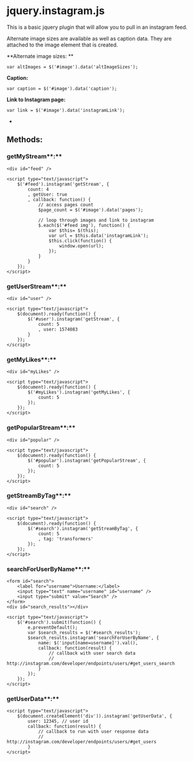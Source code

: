 jquery.instagram.js
===================

This is a basic jquery plugin that will allow you to pull in an instagram feed.



Alternate image sizes are available as well as caption data.  They are attached
to the image element that is created.



**Alternate image sizes: **

~~~~~~~~~~~~~~~~~~~~~~~~~~~~~~~~~~~~~~~~~~~~~~~~~~~~~~~~~~~~~~~~~~~~~~~~~~~~~~~~
var altImages = $('#image').data('altImageSizes');
~~~~~~~~~~~~~~~~~~~~~~~~~~~~~~~~~~~~~~~~~~~~~~~~~~~~~~~~~~~~~~~~~~~~~~~~~~~~~~~~

**Caption:**

~~~~~~~~~~~~~~~~~~~~~~~~~~~~~~~~~~~~~~~~~~~~~~~~~~~~~~~~~~~~~~~~~~~~~~~~~~~~~~~~
var caption = $('#image').data('caption');
~~~~~~~~~~~~~~~~~~~~~~~~~~~~~~~~~~~~~~~~~~~~~~~~~~~~~~~~~~~~~~~~~~~~~~~~~~~~~~~~

**Link to Instagram page:**

~~~~~~~~~~~~~~~~~~~~~~~~~~~~~~~~~~~~~~~~~~~~~~~~~~~~~~~~~~~~~~~~~~~~~~~~~~~~~~~~
var link = $('#image').data('instagramLink');
~~~~~~~~~~~~~~~~~~~~~~~~~~~~~~~~~~~~~~~~~~~~~~~~~~~~~~~~~~~~~~~~~~~~~~~~~~~~~~~~

 
-

Methods:
--------

### getMyStream**:**

~~~~~~~~~~~~~~~~~~~~~~~~~~~~~~~~~~~~~~~~~~~~~~~~~~~~~~~~~~~~~~~~~~~~~~~~~~~~~~~~
<div id="feed" />

<script type="text/javascript">
    $('#feed').instagram('getStream', {
        count: 4
        , getUser: true
        , callback: function() {
            // access pages count
            $page_count = $('#image').data('pages');
            
            // loop through images and link to instagram
            $.each($('#feed img'), function() {
                var $this= $(this);
                var url = $this.data('instagramLink');
                $this.click(function() {
                    window.open(url);
                });
            }
        }
    });
</script>
~~~~~~~~~~~~~~~~~~~~~~~~~~~~~~~~~~~~~~~~~~~~~~~~~~~~~~~~~~~~~~~~~~~~~~~~~~~~~~~~



### getUserStream**:**

~~~~~~~~~~~~~~~~~~~~~~~~~~~~~~~~~~~~~~~~~~~~~~~~~~~~~~~~~~~~~~~~~~~~~~~~~~~~~~~~
<div id="user" />

<script type="text/javascript">
    $(document).ready(function() {
        $('#user').instagram('getStream', {
            count: 5
            , user: 1574083
        }
    });
</script>
~~~~~~~~~~~~~~~~~~~~~~~~~~~~~~~~~~~~~~~~~~~~~~~~~~~~~~~~~~~~~~~~~~~~~~~~~~~~~~~~



### getMyLikes**:**

~~~~~~~~~~~~~~~~~~~~~~~~~~~~~~~~~~~~~~~~~~~~~~~~~~~~~~~~~~~~~~~~~~~~~~~~~~~~~~~~
<div id="myLikes" />

<script type="text/javascript">
    $(document).ready(function() {
        $('#myLikes').instagram('getMyLikes', {
            count: 5
        });
    });
</script>
~~~~~~~~~~~~~~~~~~~~~~~~~~~~~~~~~~~~~~~~~~~~~~~~~~~~~~~~~~~~~~~~~~~~~~~~~~~~~~~~



### getPopularStream**:**

~~~~~~~~~~~~~~~~~~~~~~~~~~~~~~~~~~~~~~~~~~~~~~~~~~~~~~~~~~~~~~~~~~~~~~~~~~~~~~~~
<div id="popular" />

<script type="text/javascript">
    $(document).ready(function() {
        $('#popular').instagram('getPopularStream', {
            count: 5
        });
    });
</script>
~~~~~~~~~~~~~~~~~~~~~~~~~~~~~~~~~~~~~~~~~~~~~~~~~~~~~~~~~~~~~~~~~~~~~~~~~~~~~~~~



### getStreamByTag**:**

~~~~~~~~~~~~~~~~~~~~~~~~~~~~~~~~~~~~~~~~~~~~~~~~~~~~~~~~~~~~~~~~~~~~~~~~~~~~~~~~
<div id="search" />

<script type="text/javascript">
    $(document).ready(function() {
        $('#search').instagram('getStreamByTag', {
            count: 5
            , tag: 'transformers'
        });
    });
</script>
~~~~~~~~~~~~~~~~~~~~~~~~~~~~~~~~~~~~~~~~~~~~~~~~~~~~~~~~~~~~~~~~~~~~~~~~~~~~~~~~



### searchForUserByName**:**

~~~~~~~~~~~~~~~~~~~~~~~~~~~~~~~~~~~~~~~~~~~~~~~~~~~~~~~~~~~~~~~~~~~~~~~~~~~~~~~~
<form id="search">
    <label for="username">Username:</label>
    <input type="text" name="username" id="username" />
    <input type="submit" value="Search" />
</form>
<div id="search_results"></div>

<script type="text/javascript">
    $('#search').submit(function() {
        e.preventDefault();
        var $search_results = $('#search_results');
        $search_results.instagram('searchForUserByName', {
            name: $('input[name=username]').val(),
            callback: function(result) {
                // callback with user search data
                // http://instagram.com/developer/endpoints/users/#get_users_search
            }
        });                    
    });
</script>
~~~~~~~~~~~~~~~~~~~~~~~~~~~~~~~~~~~~~~~~~~~~~~~~~~~~~~~~~~~~~~~~~~~~~~~~~~~~~~~~



### getUserData**:**

~~~~~~~~~~~~~~~~~~~~~~~~~~~~~~~~~~~~~~~~~~~~~~~~~~~~~~~~~~~~~~~~~~~~~~~~~~~~~~~~
<script type="text/javascript">
    $(document.createElement('div')).instagram('getUserData', {
        user: 12345, // user id
        callback: function(result) {
            // callback to run with user response data
            // http://instagram.com/developer/endpoints/users/#get_users
        }
</script>
~~~~~~~~~~~~~~~~~~~~~~~~~~~~~~~~~~~~~~~~~~~~~~~~~~~~~~~~~~~~~~~~~~~~~~~~~~~~~~~~


